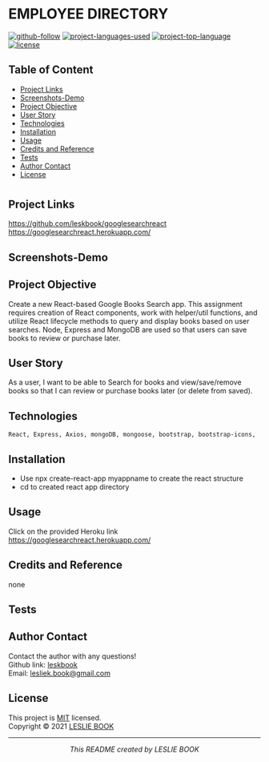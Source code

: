  
  # EMPLOYEE DIRECTORY
  [![github-follow](https://img.shields.io/github/followers/leskbook?label=Follow&logoColor=purple&style=social)](https://github.com/leskbook)
  [![project-languages-used](https://img.shields.io/github/languages/count/leskbook/react_employess_directory?color=important)](https://github.com/leskbook/googlesearchreact)
  [![project-top-language](https://img.shields.io/github/languages/top/leskbook/react_employess_directory?color=blueviolet)](https://github.com/leskbook/googlesearchreact)
  [![license](https://img.shields.io/badge/License-MIT-brightgreen.svg)](https://choosealicense.com/licenses/mit/)
  ## Table of Content
  * [ Project Links ](#Project-Links)
  * [ Screenshots-Demo ](#Screenshots)
  * [ Project Objective ](#Project-Objective)
  * [ User Story ](#User-Story)
  * [ Technologies ](#Technologies)
  * [ Installation ](#Installation)
  * [ Usage ](#Usage)
  * [ Credits and Reference ](#Credits-and-Reference)
  * [ Tests ](#Tests)
  * [ Author Contact ](#Author-Contact)
  * [ License ](#License)
  #
  ##  Project Links
  https://github.com/leskbook/googlesearchreact<br>
  https://googlesearchreact.herokuapp.com/
  ## Screenshots-Demo
  
  
  ## Project Objective
  Create a new React-based Google Books Search app. This assignment requires creation of React components, work with helper/util functions, and utilize React lifecycle methods to query and display books based on user searches. Node, Express and MongoDB are used so that users can save books to review or purchase later.
  
  ## User Story
  As a user, I want to be able to Search for books and view/save/remove books so that I can review or purchase books later (or delete from saved).
  ## Technologies 
  ```
  React, Express, Axios, mongoDB, mongoose, bootstrap, bootstrap-icons,

  ```
  
  ## Installation
  - Use npx create-react-app myappname to create the react structure
  - cd to created react app directory
  

  ## Usage 
  Click on the provided Heroku link https://googlesearchreact.herokuapp.com/
  
  ## Credits and Reference
  none
  ## Tests
  
  ## Author Contact
  Contact the author with any questions!<br>
  Github link: [leskbook](https://github.com/leskbook)<br>
  Email: lesliek.book@gmail.com
  ## License
  This project is [MIT](https://choosealicense.com/licenses/mit/) licensed.<br />
  Copyright © 2021 [LESLIE BOOK](https://github.com/leskbook)
  
  <hr>
  <p align='center'><i>
  This README created by LESLIE BOOK
  </i></p>
  